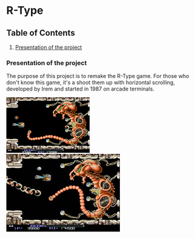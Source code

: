 # R-Type

## Table of Contents

1. [Presentation of the project](#presentation-of-the-project)


### Presentation of the project

The purpose of this project is to remake the R-Type game.
For those who don't know this game, it's a shoot them up with horizontal scrolling,
developed by Irem and started in 1987 on arcade terminals.

![Screenshot](./docs/images/r-type_v1.png)
![Screenshot](./docs/images/rtypeboss.jpg)

